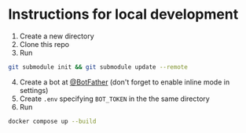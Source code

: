 # Instructions for local development

1. Create a new directory
2. Clone this repo
3. Run
```bash
git submodule init && git submodule update --remote
```
4. Create a bot at [@BotFather](https://t.me/BotFather) (don't forget to enable inline mode in settings)
5. Create `.env` specifying `BOT_TOKEN` in the the same directory
6. Run
```bash
docker compose up --build
```
